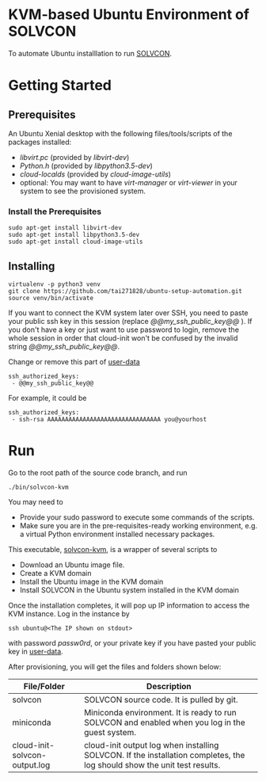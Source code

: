 # KVM-based Ubuntu Environment of SOLVCON
To automate Ubuntu installlation to run [SOLVCON](https://github.com/solvcon/solvcon).
# Getting Started

## Prerequisites
An Ubuntu Xenial desktop with the following files/tools/scripts of the packages installed:
- *libvirt.pc* (provided by *libvirt-dev*)
- *Python.h* (provided by *libpython3.5-dev*)
- *cloud-localds* (provided by *cloud-image-utils*)
- optional: You may want to have *virt-manager* or *virt-viewer* in your system to see the provisioned system.

### Install the Prerequisites

    sudo apt-get install libvirt-dev
    sudo apt-get install libpython3.5-dev
    sudo apt-get install cloud-image-utils

## Installing

    virtualenv -p python3 venv
    git clone https://github.com/tai271828/ubuntu-setup-automation.git
    source venv/bin/activate

If you want to connect the KVM system later over SSH, you need to paste your public ssh key in this session (replace *@@my_ssh_public_key@@* ). If you don't have a key or just want to use password to login, remove the whole session in order that cloud-init won't be confused by the invalid string *@@my_ssh_public_key@@*.

Change or remove this part of [user-data](https://github.com/tai271828/ubuntu-setup-automation/blob/master/data/user-data)

    ssh_authorized_keys:
     - @@my_ssh_public_key@@

For example, it could be

    ssh_authorized_keys:
     - ssh-rsa AAAAAAAAAAAAAAAAAAAAAAAAAAAAAAAA you@yourhost

# Run
Go to the root path of the source code branch, and run

    ./bin/solvcon-kvm

You may need to
- Provide your sudo password to execute some commands of the scripts.
- Make sure you are in the pre-requisites-ready working environment, e.g. a virtual Python environment installed necessary packages.

This executable, [solvcon-kvm](https://github.com/tai271828/ubuntu-setup-automation/blob/master/bin/solvcon-kvm), is a wrapper of several scripts to
- Download an Ubuntu image file.
- Create a KVM domain
- Install the Ubuntu image in the KVM domain
- Install SOLVCON in the Ubuntu system installed in the KVM domain

Once the installation completes, it will pop up IP information to access the KVM instance. Log in the instance by

    ssh ubuntu@<The IP shown on stdout>

with password *passw0rd*, or your private key if you have pasted your public key in [user-data](https://github.com/tai271828/ubuntu-setup-automation/blob/master/data/user-data).

After provisioning, you will get the files and folders shown below:

| File/Folder | Description |
| ----------- | ----------- |
| solvcon | SOLVCON source code. It is pulled by git. |
| miniconda | Miniconda environment. It is ready to run SOLVCON and enabled when you log in the guest system. |
| cloud-init-solvcon-output.log | cloud-init output log when installing SOLVCON. If the installation completes, the log should show the unit test results. |
